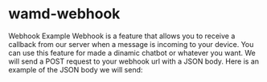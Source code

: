 # wamd-webhook
Webhook Example Webhook is a feature that allows you to receive a callback from our server when a message is incoming to your device. You can use this feature for made a dinamic chatbot or whatever you want.  We will send a POST request to your webhook url with a JSON body. Here is an example of the JSON body we will send:
